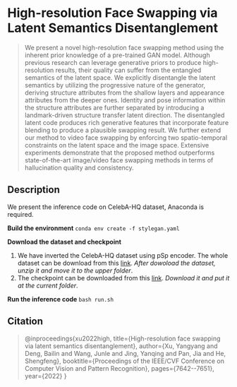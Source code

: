 # High-resolution Face Swapping via Latent Semantics Disentanglement
>We present a novel high-resolution face swapping method using the inherent prior knowledge of a pre-trained GAN model. Although previous research can leverage generative priors to produce high-resolution results, their quality can suffer from the entangled semantics of  the latent space. We explicitly disentangle the latent semantics by utilizing the progressive nature of the generator, deriving structure attributes from the shallow layers and appearance attributes from the deeper ones. Identity and pose information within the structure attributes are further separated by introducing a landmark-driven structure transfer latent direction. The disentangled latent code produces rich generative features that incorporate feature blending to produce a plausible swapping result. We further extend our method to video face swapping by enforcing two spatio-temporal constraints on the latent space and the image space. Extensive experiments demonstrate that the proposed method outperforms state-of-the-art image/video face swapping methods in terms of hallucination quality and consistency.
## Description

We present the inference code on CelebA-HQ dataset, Anaconda is required.


**Build the environment**
`conda env create -f stylegan.yaml`

**Download the dataset and checkpoint**
1. We have inverted the CelebA-HQ dataset using pSp encoder. The whole dataset can be download from this [link](https://drive.google.com/file/d/1TRLvURZpx5xtEnxBXeaaZs1RbReWftBv/view?usp=sharing). *After dowoload the dataset, unzip it and move it to the upper folder*.
2. The checkpoint can be downloaded from this [link](https://drive.google.com/file/d/1LH4RlxaPnrHAiWEDm3LDp5Sz9H02bzXU/view?usp=sharing). *Download it and put it at the current folder*.

**Run the inference code**
`bash run.sh`



## Citation
>@inproceedings{xu2022high,
  title={High-resolution face swapping via latent semantics disentanglement},
  author={Xu, Yangyang and Deng, Bailin and Wang, Junle and Jing, Yanqing and Pan, Jia and He, Shengfeng},
  booktitle={Proceedings of the IEEE/CVF Conference on Computer Vision and Pattern Recognition},
  pages={7642--7651},
  year={2022}
}
